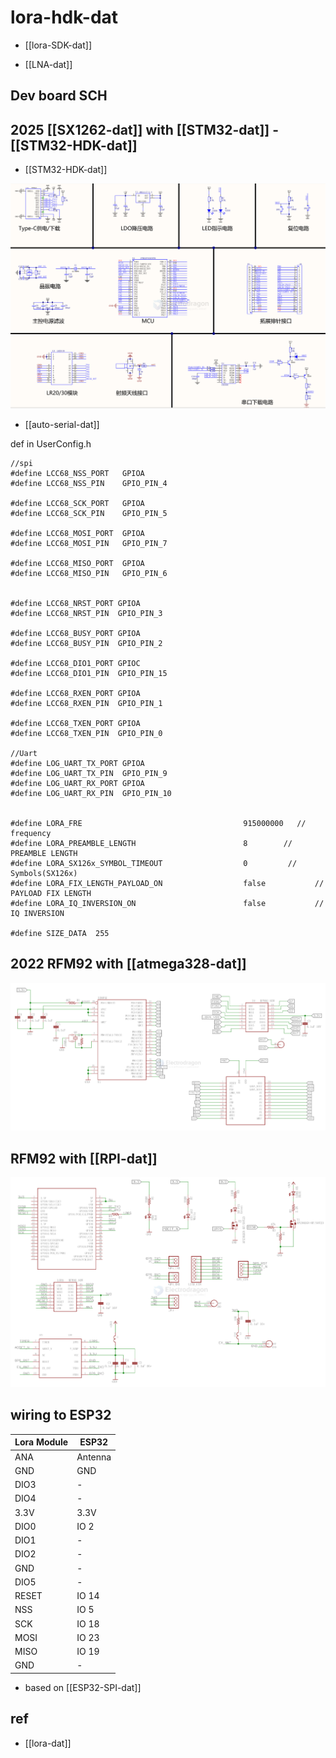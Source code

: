 
# lora-hdk-dat

- [[lora-SDK-dat]]

- [[LNA-dat]]

## Dev board SCH 



## 2025 [[SX1262-dat]] with [[STM32-dat]] - [[STM32-HDK-dat]]

- [[STM32-HDK-dat]]

![](2025-06-23-17-59-05.png)

- [[auto-serial-dat]]

def in UserConfig.h

    //spi
    #define LCC68_NSS_PORT   GPIOA
    #define LCC68_NSS_PIN    GPIO_PIN_4

    #define LCC68_SCK_PORT   GPIOA
    #define LCC68_SCK_PIN    GPIO_PIN_5

    #define LCC68_MOSI_PORT  GPIOA
    #define LCC68_MOSI_PIN   GPIO_PIN_7

    #define LCC68_MISO_PORT  GPIOA
    #define LCC68_MISO_PIN   GPIO_PIN_6


    #define LCC68_NRST_PORT GPIOA
    #define LCC68_NRST_PIN  GPIO_PIN_3

    #define LCC68_BUSY_PORT GPIOA
    #define LCC68_BUSY_PIN  GPIO_PIN_2

    #define LCC68_DIO1_PORT GPIOC
    #define LCC68_DIO1_PIN  GPIO_PIN_15

    #define LCC68_RXEN_PORT GPIOA
    #define LCC68_RXEN_PIN  GPIO_PIN_1

    #define LCC68_TXEN_PORT GPIOA
    #define LCC68_TXEN_PIN  GPIO_PIN_0

    //Uart
    #define LOG_UART_TX_PORT GPIOA
    #define LOG_UART_TX_PIN  GPIO_PIN_9
    #define LOG_UART_RX_PORT GPIOA
    #define LOG_UART_RX_PIN  GPIO_PIN_10


    #define LORA_FRE									915000000	// frequency
    #define LORA_PREAMBLE_LENGTH                        8        // PREAMBLE LENGTH
    #define LORA_SX126x_SYMBOL_TIMEOUT                  0         // Symbols(SX126x)
    #define LORA_FIX_LENGTH_PAYLOAD_ON                  false			// PAYLOAD FIX LENGTH
    #define LORA_IQ_INVERSION_ON                        false			// IQ INVERSION

    #define SIZE_DATA  255




## 2022 RFM92 with [[atmega328-dat]]

![](2025-06-23-18-15-55.png)

## RFM92 with [[RPI-dat]]

![](2025-06-23-18-19-02.png)


## wiring to ESP32

| Lora Module | ESP32   |
| ----------- | ------- |
| ANA         | Antenna |
| GND         | GND     |
| DIO3        | -       |
| DIO4        | -       |
| 3.3V        | 3.3V    |
| DIO0        | IO 2    |
| DIO1        | -       |
| DIO2        | -       |
| GND         | -       |
| DIO5        | -       |
| RESET       | IO 14   |
| NSS         | IO 5    |
| SCK         | IO 18   |
| MOSI        | IO 23   |
| MISO        | IO 19   |
| GND         | -       |

- based on [[ESP32-SPI-dat]]



## 

## ref 

- [[lora-dat]]